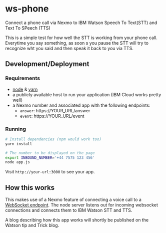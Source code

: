# ws-phone

Connect a phone call via Nexmo to IBM Watson Speech To Text(STT) and Text To SPeech (TTS)

This is a simple test for how well the STT is working from your phone call. Everytime you say something, as soon s you pause the STT will try to recognize wht you said and then speak it back to you via TTS.

## Development/Deployment

### Requirements

* [node](https://nodejs.org/en/) & [yarn](https://yarnpkg.com)
* a publicly available host to run your application (IBM Cloud works pretty well)
* a Nexmo number and associated app with the following endpoints:
  * `answer`: https://YOUR_URL/answer
  * `event`: https://YOUR_URL/event

### Running

```bash
# Install dependencies (npm would work too)
yarn install

# The number to be displayed on the page
export INBOUND_NUMBER='+44 7575 123 456'
node app.js
```

Visit `http://your-url:3000` to see your app.

## How this works

This makes use of a Nexmo feature of connecting a voice call to a [WebSocket endpoint](https://docs.nexmo.com/voice/voice-api/websockets).  The node server listens out for incoming websocket connections and connects them to IBM Watson STT and TTS.

A blog describing how this app works will shortly be published on the Watson tip and Trick blog.
